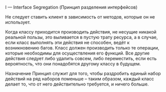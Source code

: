 I — Interface Segregation (Принцип разделения интерфейсов)

Не следует ставить клиент в зависимость от методов, которые он не использует.

Когда классу приходится производить действия, не несущие никакой реальной пользы, это выливается в пустую трату ресурса,
а в случае, если класс выполнять эти действия не способен, ведёт к возникновению багов.
Класс должен производить только те операции, которые необходимы для осуществления его функций. Все другие действия
следует либо удалить совсем, либо переместить, если есть вероятность, что они понадобятся другому классу в будущем.

Назначение
Принцип служит для того, чтобы раздробить единый набор действий на ряд наборов поменьше – таким образом, каждый класс
делает то, что от него действительно требуется, и ничего больше.